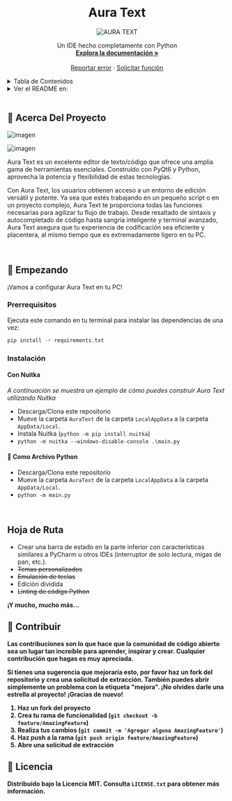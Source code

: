 <!-- LOGO DEL PROYECTO -->
<br />
<div align="center">

  <h1 align="center">Aura Text</h1>

  ![AURA TEXT](https://github.com/rohankishore/Aura-Text/assets/109947257/9b59cf71-e8f7-4244-be38-0ab647d8ded8)

  <p align="center">
    Un IDE hecho completamente con Python
    <br />
    <a href="https://github.com/rohankishore/Aura-Text/wiki"><strong>Explora la documentación »</strong></a>
    <br />
    <br />
    <a href="https://github.com/rohankishore/Aura-Text/issues">Reportar error</a>
    ·
    <a href="https://github.com/rohankishore/Aura-Text/issues/new?assignees=&labels=&projects=&template=feature_request.md&title=">Solicitar función</a>
  </p>
</div>

<!-- TABLA DE CONTENIDOS -->
<details>
  <summary>Tabla de Contenidos</summary>
  <ol>
    <li>
      <a href="#-acerca-del-proyecto">Acerca Del Proyecto</a>
    </li>
    <li>
      <a href="#-empezando">Empezando</a>
      <ul>
        <li><a href="#prerrequisitos">Prerrequisitos</a></li>
        <li><a href="#instalacion">Instalación</a></li>
        <ul>
        <li><a href="#con-nuitka">Con Nuitka</a></li>
        <li><a href="#-como-un-archivo-python">Como un Archivo Python</a></li>
      </ul>
      </ul>
    </li>
    <li><a href="#hoja-de-ruta">Hoja de Ruta</a></li>
    <li><a href="#-contribuir">Contribuir</a></li>
    <li><a href="#-licencia">Licencia</a></li>
    <li><a href="#-contacto">Contacto</a></li>
  </ol>
</details>

<!-- CAMBIADOR DE IDIOMA -->
<details>
  <summary>Ver el README en:</summary>
  <ol>
    <li>
      <a href="README_HN.md">Hindi 🇮🇳</a>
    </li>
    <li>
      <a href="README_DE.md">Alemán</a>
    </li>
    <li><a href="#-hoja-de-ruta">Español</a></li>
    <li><a href="#-contribuir">Ruso</a></li>
    <li><a href="ZH-CN/README_ZH-CN.md">简体中文</a></li>
  </ol>
</details>

<br>

<!-- ACERCA DEL PROYECTO -->
## 📖 Acerca Del Proyecto

![imagen](https://github.com/rohankishore/Aura-Text/assets/109947257/de7346a7-f967-4035-8159-af5ed07990bf)

![imagen](https://github.com/rohankishore/Aura-Text/assets/109947257/bdbb4351-df63-4b14-8027-dfca036955e5)

Aura Text es un excelente editor de texto/código que ofrece una amplia gama de herramientas esenciales. Construido con PyQt6 y Python, aprovecha la potencia y flexibilidad de estas tecnologías.

Con Aura Text, los usuarios obtienen acceso a un entorno de edición versátil y potente. Ya sea que estés trabajando en un pequeño script o en un proyecto complejo, Aura Text te proporciona todas las funciones necesarias para agilizar tu flujo de trabajo. Desde resaltado de sintaxis y autocompletado de código hasta sangría inteligente y terminal avanzado, Aura Text asegura que tu experiencia de codificación sea eficiente y placentera, al mismo tiempo que es extremadamente ligero en tu PC.

<br>

<!-- EMPEZANDO -->
## 🏃 Empezando

¡Vamos a configurar Aura Text en tu PC!

### Prerrequisitos

Ejecuta este comando en tu terminal para instalar las dependencias de una vez:
  ```sh
  pip install -r requirements.txt
```

### Instalación

#### Con Nuitka

_A continuación se muestra un ejemplo de cómo puedes construir Aura Text utilizando Nuitka_

- Descarga/Clona este repositorio
- Mueve la carpeta `AuraText` de la carpeta `LocalAppData` a la carpeta `AppData/Local`.
- Instala Nuitka (`python -m pip install nuitka`)
- `python -m nuitka --windows-disable-console .\main.py`

#### 🐍 Como Archivo Python

- Descarga/Clona este repositorio
- Mueve la carpeta `AuraText` de la carpeta `LocalAppData` a la carpeta `AppData/Local`.
- `python -m main.py`

<br>

## Hoja de Ruta

- Crear una barra de estado en la parte inferior con características similares a PyCharm u otros IDEs (interruptor de solo lectura, migas de pan, etc.).
- <strike> Temas personalizados </strike>
- <strike> Emulación de teclas </strike>
- Edición dividida
- <strike> Linting de código Python </strike>

<b> ¡Y mucho, mucho más... </b>

<b>

<!-- Contribuir -->
## 🛂 Contribuir

Las contribuciones son lo que hace que la comunidad de código abierto sea un lugar tan increíble para aprender, inspirar y crear. Cualquier contribución que hagas es **muy apreciada**.

Si tienes una sugerencia que mejoraría esto, por favor haz un fork del repositorio y crea una solicitud de extracción. También puedes abrir simplemente un problema con la etiqueta "mejora".
¡No olvides darle una estrella al proyecto! ¡Gracias de nuevo!

1. Haz un fork del proyecto
2. Crea tu rama de funcionalidad (`git checkout -b feature/AmazingFeature`)
3. Realiza tus cambios (`git commit -m 'Agregar alguna AmazingFeature'`)
4. Haz push a la rama (`git push origin feature/AmazingFeature`)
5. Abre una solicitud de extracción

<b>

<!-- Licencia -->
## 🪪 Licencia

Distribuido bajo la Licencia MIT. Consulta `LICENSE.txt` para obtener más información.
